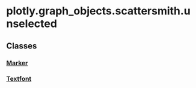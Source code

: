 # plotly.graph_objects.scattersmith.unselected

## Classes

### [Marker](Marker.md)

### [Textfont](Textfont.md)



